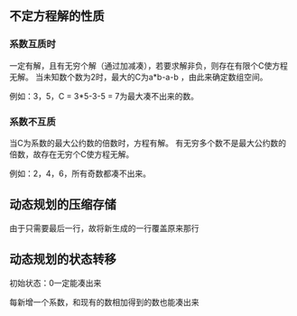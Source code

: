 ## 不定方程解的性质

### 系数互质时
一定有解，且有无穷个解（通过加减凑），若要求解非负，则存在有限个C使方程无解。
当未知数个数为2时，最大的C为a*b-a-b ，由此来确定数组空间。

例如：3，5，C = 3*5-3-5 = 7为最大凑不出来的数。

### 系数不互质
当C为系数的最大公约数的倍数时，方程有解。
有无穷多个数不是最大公约数的倍数，故存在无穷个C使方程无解。

例如：2，4，6，所有奇数都凑不出来。

## 动态规划的压缩存储
由于只需要最后一行，故将新生成的一行覆盖原来那行

## 动态规划的状态转移
初始状态：0一定能凑出来

每新增一个系数，和现有的数相加得到的数也能凑出来